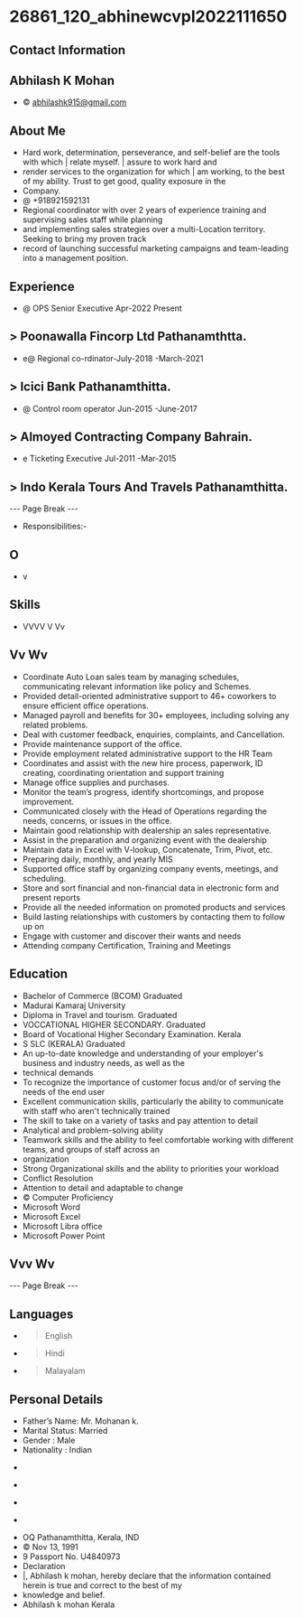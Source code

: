 # 26861_120_abhinewcvpl2022111650

## Contact Information



## Abhilash K Mohan

* © abhilashk915@gmail.com


## About Me

* Hard work, determination, perseverance, and self-belief are the tools with which | relate myself. | assure to work hard and
* render services to the organization for which | am working, to the best of my ability. Trust to get good, quality exposure in the
* Company.
* @ +918921592131
* Regional coordinator with over 2 years of experience training and supervising sales staff while planning
* and implementing sales strategies over a multi-Location territory. Seeking to bring my proven track
* record of launching successful marketing campaigns and team-leading into a management position.


## Experience

* @ OPS Senior Executive Apr-2022 Present


## > Poonawalla Fincorp Ltd Pathanamthtta.

* e@ Regional co-rdinator-July-2018 -March-2021


## > Icici Bank Pathanamthitta.

* @ Control room operator Jun-2015 -June-2017


## > Almoyed Contracting Company Bahrain.

* e Ticketing Executive Jul-2011 -Mar-2015


## > Indo Kerala Tours And Travels Pathanamthitta.

--- Page Break ---
* Responsibilities:-


## O

* v


## Skills

* VVVV V Vv


## Vv Wv

* Coordinate Auto Loan sales team by managing schedules, communicating relevant information like policy and Schemes.
* Provided detail-oriented administrative support to 46+ coworkers to ensure efficient office operations.
* Managed payroll and benefits for 30+ employees, including solving any related problems.
* Deal with customer feedback, enquiries, complaints, and Cancellation.
* Provide maintenance support of the office.
* Provide employment related administrative support to the HR Team
* Coordinates and assist with the new hire process, paperwork, ID creating, coordinating orientation and support training
* Manage office supplies and purchases.
* Monitor the team’s progress, identify shortcomings, and propose improvement.
* Communicated closely with the Head of Operations regarding the needs, concerns, or issues in the office.
* Maintain good relationship with dealership an sales representative.
* Assist in the preparation and organizing event with the dealership
* Maintain data in Excel with V-lookup, Concatenate, Trim, Pivot, etc.
* Preparing daily, monthly, and yearly MIS
* Supported office staff by organizing company events, meetings, and scheduling.
* Store and sort financial and non-financial data in electronic form and present reports
* Provide all the needed information on promoted products and services
* Build lasting relationships with customers by contacting them to follow up on
* Engage with customer and discover their wants and needs
* Attending company Certification, Training and Meetings


## Education

* Bachelor of Commerce (BCOM) Graduated
* Madurai Kamaraj University
* Diploma in Travel and tourism. Graduated
* VOCCATIONAL HIGHER SECONDARY. Graduated
* Board of Vocational Higher Secondary Examination. Kerala
* S SLC (KERALA) Graduated
* An up-to-date knowledge and understanding of your employer's business and industry needs, as well as the
* technical demands
* To recognize the importance of customer focus and/or of serving the needs of the end user
* Excellent communication skills, particularly the ability to communicate with staff who aren't technically trained
* The skill to take on a variety of tasks and pay attention to detail
* Analytical and problem-solving ability
* Teamwork skills and the ability to feel comfortable working with different teams, and groups of staff across an
* organization
* Strong Organizational skills and the ability to priorities your workload
* Conflict Resolution
* Attention to detail and adaptable to change
* © Computer Proficiency
* Microsoft Word
* Microsoft Excel
* Microsoft Libra office
* Microsoft Power Point


## Vvv Wv

--- Page Break ---


## Languages

* > English
* > Hindi
* > Malayalam


## Personal Details

* Father’s Name: Mr. Mohanan k.
* Marital Status: Married
* Gender : Male
* Nationality : Indian
* >
* >
* >
* >
* OQ Pathanamthitta, Kerala, IND
* © Nov 13, 1991
* 9 Passport No. U4840973
* Declaration
* |, Abhilash k mohan, hereby declare that the information contained herein is true and correct to the best of my
* knowledge and belief.
* Abhilash k mohan Kerala

